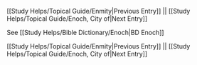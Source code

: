 [[Study Helps/Topical Guide/Enmity|Previous Entry]]  ||  [[Study Helps/Topical Guide/Enoch, City of|Next Entry]]

 See [[Study Helps/Bible Dictionary/Enoch|BD Enoch]]

[[Study Helps/Topical Guide/Enmity|Previous Entry]]  ||  [[Study Helps/Topical Guide/Enoch, City of|Next Entry]]